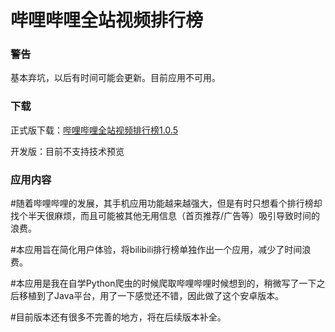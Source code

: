 <h1>哔哩哔哩全站视频排行榜</h1>

<h3>警告</h3>
基本弃坑，以后有时间可能会更新。目前应用不可用。

<h3>下载</h3>

正式版下载：<a href="https://github.com/UtopiaXC/BilibiliCrawler/blob/master/app/release/app-release.apk?raw=true">哔哩哔哩全站视频排行榜1.0.5</a>

开发版：目前不支持技术预览

<h3>应用内容</h3>

#随着哔哩哔哩的发展，其手机应用功能越来越强大，但是有时只想看个排行榜却找个半天很麻烦，而且可能被其他无用信息（首页推荐/广告等）吸引导致时间的浪费。

#本应用旨在简化用户体验，将bilibili排行榜单独作出一个应用，减少了时间浪费。

#本应用是我在自学Python爬虫的时候爬取哔哩哔哩时候想到的，稍微写了一下之后移植到了Java平台，用了一下感觉还不错，因此做了这个安卓版本。

#目前版本还有很多不完善的地方，将在后续版本补全。

